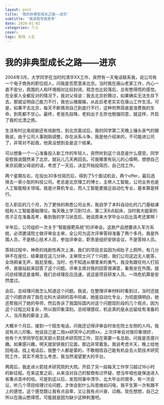 ```yaml
---
layout: post
title: '我的非典型成长之路——进京'
subtitle: '我读我写我思考'
date: 2020-01-02
categories: 个人
cover: 
tags: 职场 人生
---
```


# 我的非典型成长之路——进京

2004年3月，大学同学在当时的清华XX工作，突然有一天电话联系我，说公司有一个电子商务的职位招人，问我是否愿意来北京。当时我在唐山老家工作，内心一直不安分，周围的人和环境相对比较封闭，观念也比较落后，总有憋得慌的感觉。在全家人全都反对的情况下，我对父母说：我去北京折腾过，如果确实无法生存下去，那就证明自己能力不行，我也认赌服输，从此后老老实实在唐山工作生活。可是，如果不去北京，每天不断猜测自己到底行不行，这种煎熬简直是浪费我的生命，到死都不甘心。最终，老爸先投降，老妈出于无奈也勉强同意，就这样，开启了我的北漂之旅。

生活有时比电视剧还有戏剧性，到北京面试后，我的同学第二天晚上锤头丧气的跟我说，由于公司人事刚刚调整，存在派系斗争，我是他介绍来的，不可能进公司了，非常对不起我，他真没想到会是这个结果。

可以想象一个一心准备投入新工作的年轻人，突然听到这个消息是什么感受。同学安慰我说既然来了北京，就玩儿几天再回去。可我哪里有玩儿的心情啊，想想自己来京前跟父母说的话，考虑了一天后，决定开始投简历，自己找工作。

两个星期左右，在投出30多份简历后，得到了5个面试机会，两个offer，最后选择去一家小型的科技公司。老总是北京理工的博士，主修人工智能，公司业务也是人工智能相关领域。我是计算机专业，而人工智能更接近自动化专业，基本算是转行。

在入职后的几个月，为了更快的熟悉公司业务，我自学了本科自动化的几门基础课程和人工智能基础理论。每天晚上学习到12点，第二天6点起床，当时我大姐家的孩子正在准备高考，看到我的学习状态后，她说原来大学毕业以后比高考还累啊！

半年后，公司组织一次关于“智能报靶系统”的评审会。这款产品想要进入军方系统，必须邀请院士做评审会主审，全公司为这次评审答辩准备了两个多月。我是外围人员，不是核心技术人员，参加评审会，职责是组织安排会议，不是答辩人员。

答辩过程中，神奇的戏剧性再次上演，我们的项目总监因为闹肚子上厕所，有几分钟不在座位，结果就在这几分钟，主审院士问了个问题，我们公司这边无人能答，全场鸦雀无声，尴尬至极。当时，也不知道从哪里来的勇气，我没有跟任何人打招呼，直接站起来回答了这个问题。评审主席对我的回答很满意，看我坐在外围，就问总经理这是谁啊，我们总经理反应迅速，说这是项目研发人员。一场危机算是安然度过。

会后，总经理问我怎么知道这个问题。我说，在整理评审材料时看到过，当时还就这个问题咨询了我在北科大读研的高中同桌，她是自动化专业，为彻底搞明白，她还帮我问了她的导师，然后告诉了我国际国内对这个问题现阶段的几个观点，因为这个过程比较复杂，所以我印象深刻。总经理感叹，机会真的是永远留给有准备的人，当月我的薪金上调。

大概半个月后，接到一个陌生电话，问我还记得评审会时坐在院士左侧的人吗，我说有点儿印象。他说自己是二炮xx研究中心的顾xx，上次评审会对我印象很好，他有个大学同学在航天部火箭技术研究院工作，现在需要一名总助，问我是否感兴趣。如果感兴趣，明天就安排我们见面，那边非常着急。我说考虑半天，晚上给他回电话。挂上电话后，我整个人都是蒙的，不敢相信自己能有机会去火箭技术研究院工作，其实不用怎么考虑，我当然渴望更大的平台。

两周后，我走进火箭技术研究院的大院。开启了另一段每天工作学习超过16小时的新征程。在来这里之前，从来没对自己的智商有过怀疑，想当年咱也是保送进入省重点高中的哈。可是到这以后，发现同事中清华、北大毕业的很多，有一次会议，听几个项目经理讨论问题，才体会到什么叫思维如闪电，我平生第一次有跟不上的感觉。这个感觉既让我有点自卑，又让我有点兴奋、过瘾。现在想想，自己之所以在唐山憋得慌，可能就是因为缺少这种刺激吧。

